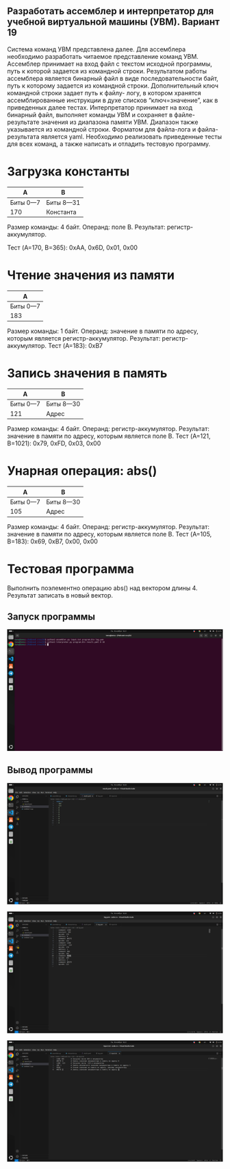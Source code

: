 ## Разработать ассемблер и интерпретатор для учебной виртуальной машины (УВМ). Вариант 19
Система команд УВМ представлена далее.
Для ассемблера необходимо разработать читаемое представление команд УВМ. Ассемблер принимает на вход файл с текстом исходной программы, путь к которой задается из командной строки. Результатом работы ассемблера является бинарный файл в виде последовательности байт, путь к которому задается из командной строки. Дополнительный ключ командной строки задает путь к файлу- логу, в котором хранятся ассемблированные инструкции в духе списков “ключ=значение”, как в приведенных далее тестах.
Интерпретатор принимает на вход бинарный файл, выполняет команды УВМ и сохраняет в файле-результате значения из диапазона памяти УВМ. Диапазон также указывается из командной строки.
Форматом для файла-лога и файла-результата является yaml.
Необходимо реализовать приведенные тесты для всех команд, а также написать и отладить тестовую программу.
# Загрузка константы

| A | B |
| --- | --- |
| Биты 0—7 | Биты 8—31 |
|  170	| Константа |

Размер команды: 4 байт. Операнд: поле B. Результат: регистр-аккумулятор.
 
Тест (A=170, B=365):
0xAA, 0x6D, 0x01, 0x00

# Чтение значения из памяти

| A |
| --- |
| Биты 0—7 |
|  183	|

Размер команды: 1 байт. Операнд: значение в памяти по адресу, которым является регистр-аккумулятор. Результат: регистр-аккумулятор.
Тест (A=183):
0xB7

# Запись значения в память

| A | B |
| --- | --- |
| Биты 0—7 | Биты 8—30 |
| 121 | Адрес |

Размер команды: 4 байт. Операнд: регистр-аккумулятор. Результат: значение в памяти по адресу, которым является поле B.
Тест (A=121, B=1021):
0x79, 0xFD, 0x03, 0x00

# Унарная операция: abs()

| A | B |
| --- | --- |
| Биты 0—7 | Биты 8—30 |
| 105 | Адрес |

Размер команды: 4 байт. Операнд: регистр-аккумулятор. Результат: значение в памяти по адресу, которым является поле B.
Тест (A=105, B=183):
0x69, 0xB7, 0x00, 0x00
 
# Тестовая программа
Выполнить поэлементно операцию abs() над вектором длины 4. Результат записать в новый вектор.

## Запуск программы

![Задание 1](https://github.com/teeeema/mingazutdinov.a.r/blob/main/DZ_4/4.jpg)

## Вывод программы

![Задание 1](https://github.com/teeeema/mingazutdinov.a.r/blob/main/DZ_4/1.jpg)

![Задание 1](https://github.com/teeeema/mingazutdinov.a.r/blob/main/DZ_4/2.jpg)

![Задание 1](https://github.com/teeeema/mingazutdinov.a.r/blob/main/DZ_4/3.jpg)
